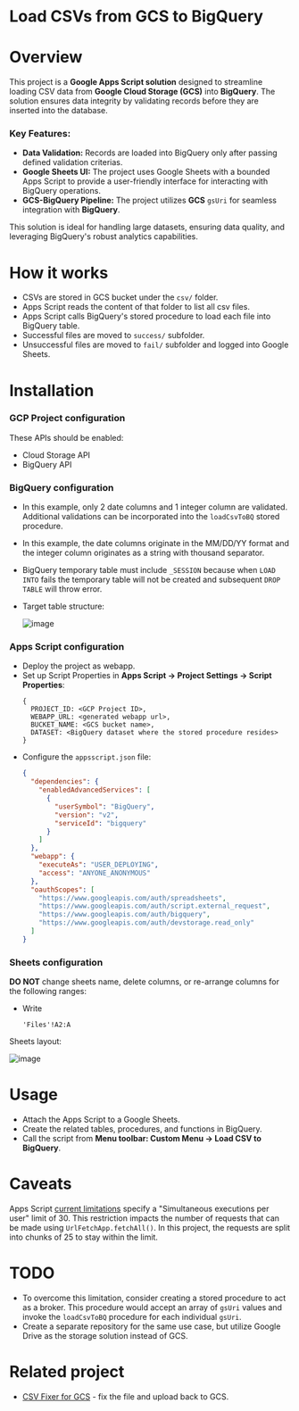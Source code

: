 # Load CSVs from GCS to BigQuery

# Overview

This project is a **Google Apps Script solution** designed to streamline loading CSV data from **Google Cloud Storage (GCS)** into **BigQuery**. The solution ensures data integrity by validating records before they are inserted into the database.

### Key Features:
- **Data Validation:** Records are loaded into BigQuery only after passing defined validation criterias.
- **Google Sheets UI:** The project uses Google Sheets with a bounded Apps Script to provide a user-friendly interface for interacting with BigQuery operations.
- **GCS-BigQuery Pipeline:** The project utilizes **GCS** `gsUri` for seamless integration with **BigQuery**.

This solution is ideal for handling large datasets, ensuring data quality, and leveraging BigQuery's robust analytics capabilities.

# How it works
- CSVs are stored in GCS bucket under the `csv/` folder.
- Apps Script reads the content of that folder to list all csv files.
- Apps Script calls BigQuery's stored procedure to load each file into BigQuery table.
- Successful files are moved to `success/` subfolder.
- Unsuccessful files are moved to `fail/` subfolder and logged into Google Sheets.

# Installation
### GCP Project configuration
These APIs should be enabled:
- Cloud Storage API
- BigQuery API

### BigQuery configuration
- In this example, only 2 date columns and 1 integer column are validated. Additional validations can be incorporated into the `loadCsvToBQ` stored procedure.
- In this example, the date columns originate in the MM/DD/YY format and the integer column originates as a string with thousand separator.
- BigQuery temporary table must include `_SESSION` because when `LOAD INTO` fails the temporary table will not be created and subsequent `DROP TABLE` will throw error.
- Target table structure:

  ![image](https://github.com/user-attachments/assets/8b8682b4-55ad-42eb-bf77-6eb64715bd19)

### Apps Script configuration
- Deploy the project as webapp.
- Set up Script Properties in **Apps Script -> Project Settings -> Script Properties**:
  ```
  {
    PROJECT_ID: <GCP Project ID>,
    WEBAPP_URL: <generated webapp url>,
    BUCKET_NAME: <GCS bucket name>,
    DATASET: <BigQuery dataset where the stored procedure resides>
  }
  ```
- Configure the `appsscript.json` file:
  ```json
  {
    "dependencies": {
      "enabledAdvancedServices": [
        {
          "userSymbol": "BigQuery",
          "version": "v2",
          "serviceId": "bigquery"
        }
      ]
    },
    "webapp": {
      "executeAs": "USER_DEPLOYING",
      "access": "ANYONE_ANONYMOUS"
    },
    "oauthScopes": [
      "https://www.googleapis.com/auth/spreadsheets",
      "https://www.googleapis.com/auth/script.external_request",
      "https://www.googleapis.com/auth/bigquery",
      "https://www.googleapis.com/auth/devstorage.read_only"
    ]
  }
  ```

### Sheets configuration
**DO NOT** change sheets name, delete columns, or re-arrange columns for the following ranges:
- Write
  ```
  'Files'!A2:A
  ```

Sheets layout:

![image](https://github.com/user-attachments/assets/02372627-d54b-4516-82be-46f48d17fab0)

# Usage
- Attach the Apps Script to a Google Sheets.
- Create the related tables, procedures, and functions in BigQuery.
- Call the script from **Menu toolbar: Custom Menu -> Load CSV to BigQuery**.

# Caveats
Apps Script [current limitations](https://developers.google.com/apps-script/guides/services/quotas#current_limitations) specify a "Simultaneous executions per user" limit of 30. This restriction impacts the number of requests that can be made using `UrlFetchApp.fetchAll()`. In this project, the requests are split into chunks of 25 to stay within the limit.

# TODO
- To overcome this limitation, consider creating a stored procedure to act as a broker. This procedure would accept an array of `gsUri` values and invoke the `loadCsvToBQ` procedure for each individual `gsUri`.
- Create a separate repository for the same use case, but utilize Google Drive as the storage solution instead of GCS.

# Related project
- [CSV Fixer for GCS](https://github.com/sangnandar/CSV-Fixer-for-GCS) - fix the file and upload back to GCS.
